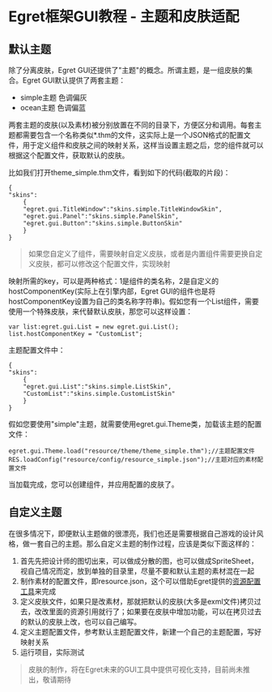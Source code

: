 Egret框架GUI教程 - 主题和皮肤适配
===============

默认主题
------------------------

除了分离皮肤，Egret GUI还提供了"主题"的概念。所谓主题，是一组皮肤的集合。Egret GUI默认提供了两套主题：

* simple主题 色调偏灰
* ocean主题 色调偏蓝

两套主题的皮肤(以及素材)被分别放置在不同的目录下，方便区分和调用。每套主题都需要包含一个名称类似*.thm的文件，这实际上是一个JSON格式的配置文件，用于定义组件和皮肤之间的映射关系，这样当设置主题之后，您的组件就可以根据这个配置文件，获取默认的皮肤。

比如我们打开theme_simple.thm文件，看到如下的代码(截取的片段)：

```
{
"skins":
	{
	"egret.gui.TitleWindow":"skins.simple.TitleWindowSkin",
	"egret.gui.Panel":"skins.simple.PanelSkin",
	"egret.gui.Button":"skins.simple.ButtonSkin"
	}
}
```
> 如果您自定义了组件，需要映射自定义皮肤，或者是内置组件需要更换自定义皮肤，都可以修改这个配置文件，实现映射

映射所需的key，可以是两种格式：1是组件的类名称，2是自定义的hostComponentKey(实际上在引擎内部，Egret GUI的组件也是将hostComponentKey设置为自己的类名称字符串)。假如您有一个List组件，需要使用一个特殊皮肤，来代替默认皮肤，那您可以这样设置：

```
var list:egret.gui.List = new egret.gui.List();
list.hostComponentKey = "CustomList";
```

主题配置文件中：

```
{
"skins":
	{
	"egret.gui.List":"skins.simple.ListSkin",
	"CustomList":"skins.simple.CustomListSkin"
	}
}
```

假如您要使用"simple"主题，就需要使用egret.gui.Theme类，加载该主题的配置文件：

```
egret.gui.Theme.load("resource/theme/theme_simple.thm");//主题配置文件
RES.loadConfig("resource/config/resource_simple.json");//主题对应的素材配置文件
```

当加载完成，您可以创建组件，并应用配置的皮肤了。

自定义主题
------------------------

在很多情况下，即便默认主题做的很漂亮，我们也还是需要根据自己游戏的设计风格，做一套自己的主题。那么自定义主题的制作过程，应该是类似下面这样的：

1. 首先先把设计师的图切出来，可以做成分散的图，也可以做成SpriteSheet，视自己情况而定，放到单独的目录里，尽量不要和默认主题的素材混在一起
2. 制作素材的配置文件，即resource.json，这个可以借助Egret提供的[资源配置工具](http://www.egret-labs.org/download/restool-download.html)来完成
3. 定义皮肤文件，如果只是改素材，那就把默认的皮肤(大多是exml文件)拷贝过去，改改里面的资源引用就行了；如果要在皮肤中增加功能，可以在拷贝过去的默认的皮肤上改，也可以自己编写。
4. 定义主题配置文件，参考默认主题配置文件，新建一个自己的主题配置，写好映射关系
5. 运行项目，实际测试

> 皮肤的制作，将在Egret未来的GUI工具中提供可视化支持，目前尚未推出，敬请期待